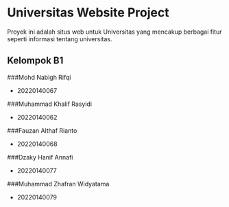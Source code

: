 # Universitas Website Project

Proyek ini adalah situs web untuk Universitas yang mencakup berbagai fitur seperti informasi tentang universitas.

## Kelompok B1

###Mohd Nabigh Rifqi
- 20220140067

###Muhammad Khalif Rasyidi
- 20220140062

###Fauzan Althaf Rianto
- 20220140068

###Dzaky Hanif Annafi
- 20220140077

###Muhammad Zhafran Widyatama
- 20220140079
